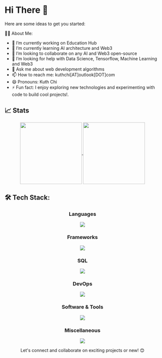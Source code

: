 # Hi There 👋

Here are some ideas to get you started:

👨‍💻 About Me:
- 🔭 I’m currently working on Education Hub
- 🌱 I’m currently learning AI architecture and Web3
- 👯 I’m looking to collaborate on any AI and Web3 open-source
- 🤔 I’m looking for help with Data Science, Tensorflow, Machine Learning and Web3
- 💬 Ask me about web development algorithms 
- 📫 How to reach me: kuthchi[AT]outlook[DOT]com
- 😄 Pronouns: Kuth Chi
- ⚡ Fun fact: I enjoy exploring new technologies and experimenting with code to build cool projects!.

## 📈 Stats
<p align="center">
  <a href="https://github.com/kuth-chi/github-readme-stats">
    <img height=200 align="center" src="https://github-readme-stats.vercel.app/api?username=kuth-chi&show_icons=true&theme=transparent" />
  </a>
  <a href="https://github.com/kuth-chi/convoychat">
    <img height=200 align="center" src="https://github-readme-stats.vercel.app/api/top-langs?username=kuth-chi&layout=compact&langs_count=8&card_width=320" />
  </a>
</p>
  
## 🛠️ Tech Stack:
<h3 align="center">Languages</h3>
<p align="center">
  <a href="https://github.com/kuth-chi/kuth-chi">
    <img src="https://skillicons.dev/icons?i=python,bash,js,ts,sass,css,html" />
  </a>
</p>

<h3 align="center">Frameworks</h3>
<p align="center">
  <a href="https://github.com/kuth-chi/kuth-chi">
    <img src="https://skillicons.dev/icons?i=flask,django,fastapi,nodejs,react,angular,bootstrap,tailwind" />
  </a>
</p>

<h3 align="center">SQL</h3>
<p align="center">
  <a href="https://github.com/kuth-chi/kuth-chi">
    <img src="https://skillicons.dev/icons?i=mongo,postgres,mysql,firebase,graphql" />
  </a>
</p>

<h3 align="center">DevOps</h3>
<p align="center">
  <a href="https://github.com/kuth-chi/kuth-chi">
    <img src="https://skillicons.dev/icons?i=github,kubernetes,docker,linux,aws,gcp,redhat,heroku,cloudflare,ubuntu" />
  </a>
</p>

<h3 align="center">Software & Tools</h3>
<p align="center">
  <a href="https://github.com/kuth-chi/kuth-chi">
    <img src="https://skillicons.dev/icons?i=swagger,postman,xd,figma,sketchup,photoshop,ai" />
  </a>
</p>

<h3 align="center">Miscellaneous</h3>
<p align="center">
  <a href="https://github.com/kuth-chi/kuth-chi">
    <img src="https://skillicons.dev/icons?i=tensorflow,rabbitmq,kafka,powershell,grafana,prometheus" />
  </a>
</p>
<p align="center">
Let's connect and collaborate on exciting projects or new! 😊
</p>
